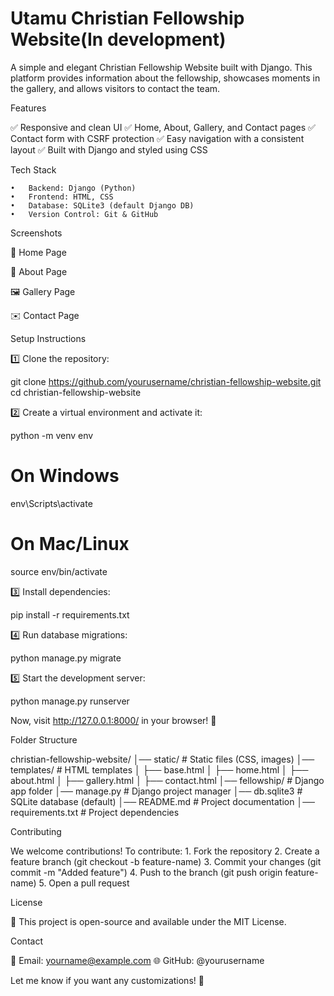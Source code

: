 
# Utamu Christian Fellowship Website(In development)

A simple and elegant Christian Fellowship Website built with Django. This platform provides information about the fellowship, showcases moments in the gallery, and allows visitors to contact the team.

Features

✅ Responsive and clean UI
✅ Home, About, Gallery, and Contact pages
✅ Contact form with CSRF protection
✅ Easy navigation with a consistent layout
✅ Built with Django and styled using CSS

Tech Stack

	•	Backend: Django (Python)
	•	Frontend: HTML, CSS
	•	Database: SQLite3 (default Django DB)
	•	Version Control: Git & GitHub

Screenshots

🌟 Home Page

📖 About Page

🖼️ Gallery Page

✉️ Contact Page

Setup Instructions

1️⃣ Clone the repository:

git clone https://github.com/yourusername/christian-fellowship-website.git
cd christian-fellowship-website

2️⃣ Create a virtual environment and activate it:

python -m venv env
# On Windows
env\Scripts\activate
# On Mac/Linux
source env/bin/activate

3️⃣ Install dependencies:

pip install -r requirements.txt

4️⃣ Run database migrations:

python manage.py migrate

5️⃣ Start the development server:

python manage.py runserver

Now, visit http://127.0.0.1:8000/ in your browser! 🎉

Folder Structure

christian-fellowship-website/
│── static/                  # Static files (CSS, images)
│── templates/               # HTML templates
│   ├── base.html
│   ├── home.html
│   ├── about.html
│   ├── gallery.html
│   ├── contact.html
│── fellowship/              # Django app folder
│── manage.py                # Django project manager
│── db.sqlite3                # SQLite database (default)
│── README.md                # Project documentation
│── requirements.txt         # Project dependencies

Contributing

We welcome contributions! To contribute:
	1.	Fork the repository
	2.	Create a feature branch (git checkout -b feature-name)
	3.	Commit your changes (git commit -m "Added feature")
	4.	Push to the branch (git push origin feature-name)
	5.	Open a pull request

License

📜 This project is open-source and available under the MIT License.

Contact

📧 Email: yourname@example.com
🌐 GitHub: @yourusername

Let me know if you want any customizations! 🚀
